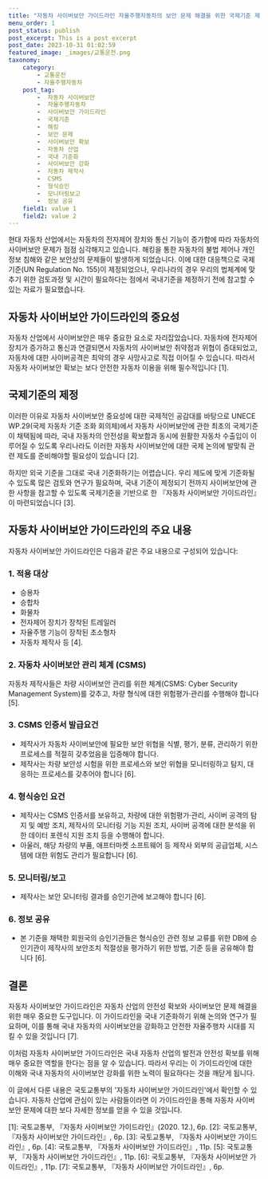 ```yaml
---
title: "자동차 사이버보안 가이드라인 자율주행자동차의 보안 문제 해결을 위한 국제기준 제정"
menu_order: 1
post_status: publish
post_excerpt: This is a post excerpt
post_date: 2023-10-31 01:02:59
featured_image: _images/교통운전.png
taxonomy:
    category:
        - 교통운전
        - 자율주행자동차
    post_tag:
        -  자동차 사이버보안
        -  자율주행자동차
        -  사이버보안 가이드라인
        -  국제기준
        -  해킹
        -  보안 문제
        -  사이버보안 확보
        -  자동차 산업
        -  국내 기준화
        -  사이버보안 강화
        -  자동차 제작사
        -  CSMS
        -  형식승인
        -  모니터링보고
        -  정보 공유
    field1: value 1
    field2: value 2
---
```




현대 자동차 산업에서는 자동차의 전자제어 장치와 통신 기능이 증가함에 따라 자동차의 사이버보안 문제가 점점 심각해지고 있습니다. 해킹을 통한 자동차의 불법 제어나 개인정보 침해와 같은 보안상의 문제들이 발생하게 되었습니다. 이에 대한 대응책으로 국제기준(UN Regulation No. 155)이 제정되었으나, 우리나라의 경우 우리의 법체계에 맞추기 위한 검토과정 및 시간이 필요하다는 점에서 국내기준을 제정하기 전에 참고할 수 있는 자료가 필요했습니다.

## 자동차 사이버보안 가이드라인의 중요성

자동차 산업에서 사이버보안은 매우 중요한 요소로 자리잡았습니다. 자동차에 전자제어 장치가 증가하고 통신과 연결되면서 자동차의 사이버보안 취약점과 위협이 증대되었고, 자동차에 대한 사이버공격은 최악의 경우 사망사고로 직접 이어질 수 있습니다. 따라서 자동차 사이버보안 확보는 보다 안전한 자동차 이용을 위해 필수적입니다 [1].

## 국제기준의 제정

이러한 이유로 자동차 사이버보안 중요성에 대한 국제적인 공감대를 바탕으로 UNECE WP.29(국제 자동차 기준 조화 회의체)에서 자동차 사이버보안에 관한 최초의 국제기준이 채택됨에 따라, 국내 자동차의 안전성을 확보함과 동시에 원활한 자동차 수출입이 이루어질 수 있도록 우리나라도 이러한 자동차 사이버보안에 대한 국제 논의에 발맞춰 관련 제도를 준비해야할 필요성이 있습니다 [2].

하지만 외국 기준을 그대로 국내 기준화하기는 어렵습니다. 우리 제도에 맞게 기준화될 수 있도록 많은 검토와 연구가 필요하며, 국내 기준이 제정되기 전까지 사이버보안에 관한 사항을 참고할 수 있도록 국제기준을 기반으로 한 『자동차 사이버보안 가이드라인』이 마련되었습니다 [3].

## 자동차 사이버보안 가이드라인의 주요 내용

자동차 사이버보안 가이드라인은 다음과 같은 주요 내용으로 구성되어 있습니다:

### 1. 적용 대상
- 승용차
- 승합차
- 화물차
- 전자제어 장치가 장착된 트레일러
- 자율주행 기능이 장착된 초소형차
- 자동차 제작사 등 [4].

### 2. 자동차 사이버보안 관리 체계 (CSMS)
자동차 제작사들은 차량 사이버보안 관리를 위한 체계(CSMS: Cyber Security Management System)를 갖추고, 차량 형식에 대한 위험평가·관리를 수행해야 합니다 [5].

### 3. CSMS 인증서 발급요건
- 제작사가 자동차 사이버보안에 필요한 보안 위협을 식별, 평가, 분류, 관리하기 위한 프로세스를 적절히 갖추었음을 입증해야 합니다.
- 제작사는 차량 보안성 시험을 위한 프로세스와 보안 위협을 모니터링하고 탐지, 대응하는 프로세스를 갖추어야 합니다 [6].

### 4. 형식승인 요건
- 제작사는 CSMS 인증서를 보유하고, 차량에 대한 위험평가·관리, 사이버 공격의 탐지 및 예방 조치, 제작사의 모니터링 기능 지원 조치, 사이버 공격에 대한 분석을 위한 데이터 포렌식 지원 조치 등을 수행해야 합니다.
- 아울러, 해당 차량의 부품, 애프터마켓 소프트웨어 등 제작사 외부의 공급업체, 시스템에 대한 위험도 관리가 필요합니다 [6].

### 5. 모니터링/보고
- 제작사는 보안 모니터링 결과를 승인기관에 보고해야 합니다 [6].

### 6. 정보 공유
- 본 기준을 채택한 회원국의 승인기관들은 형식승인 관련 정보 교류를 위한 DB에 승인기관이 제작사의 보안조치 적절성을 평가하기 위한 방법, 기준 등을 공유해야 합니다 [6].

## 결론

자동차 사이버보안 가이드라인은 자동차 산업의 안전성 확보와 사이버보안 문제 해결을 위한 매우 중요한 도구입니다. 이 가이드라인을 국내 기준화하기 위해 논의와 연구가 필요하며, 이를 통해 국내 자동차의 사이버보안을 강화하고 안전한 자율주행차 시대를 지킬 수 있을 것입니다 [7].

이처럼 자동차 사이버보안 가이드라인은 국내 자동차 산업의 발전과 안전성 확보를 위해 매우 중요한 역할을 한다는 점을 알 수 있습니다. 따라서 우리는 이 가이드라인에 대한 이해와 국내 자동차의 사이버보안 강화를 위한 노력이 필요하다는 것을 깨닫게 됩니다.

이 글에서 다룬 내용은 국토교통부의 '자동차 사이버보안 가이드라인'에서 확인할 수 있습니다. 자동차 산업에 관심이 있는 사람들이라면 이 가이드라인을 통해 자동차 사이버보안 문제에 대한 보다 자세한 정보를 얻을 수 있을 것입니다.


[1]: 국토교통부, 『자동차 사이버보안 가이드라인』(2020. 12.), 6p.
[2]: 국토교통부, 『자동차 사이버보안 가이드라인』, 6p.
[3]: 국토교통부, 『자동차 사이버보안 가이드라인』, 6p.
[4]: 국토교통부, 『자동차 사이버보안 가이드라인』, 11p.
[5]: 국토교통부, 『자동차 사이버보안 가이드라인』, 11p.
[6]: 국토교통부, 『자동차 사이버보안 가이드라인』, 11p.
[7]: 국토교통부, 『자동차 사이버보안 가이드라인』, 6p.

